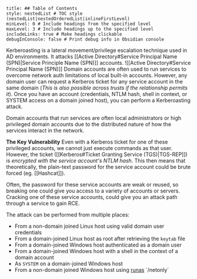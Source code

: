 ```table-of-contents
title: ## Table of Contents
style: nestedList # TOC style (nestedList|nestedOrderedList|inlineFirstLevel)
minLevel: 0 # Include headings from the specified level
maxLevel: 3 # Include headings up to the specified level
includeLinks: true # Make headings clickable
debugInConsole: false # Print debug info in Obsidian console
```
Kerberoasting is a lateral movement/privilege escalation technique used in AD environments. It attacks [[Active Directory#Service Principal Name (SPN)|Service Principle Name (SPN)]] accounts.
![[Active Directory#Service Principal Name (SPN)]]
Domain accounts are often used to run services to overcome network auth limitations of local built-in accounts. However, any domain user can request a Kerberos ticket for any service account in the same domain (*This is also possible across trusts if the relationship permits it*). Once you have an account (credentials, NTLM hash, shell in context, or SYSTEM access on a domain joined host), you can perform a Kerberoasting attack.

Domain accounts that run services are often local administrators or high privileged domain accounts due to the distributed nature of how the services interact in the network.

**The Key Vulnerability**
Even with a Kerberos ticket for one of these privileged accounts, we cannot just execute commands as that user. However, the ticket ([[Kerberos#Ticket Granting Service (TGS)|TGS-REP]]) is *encrypted with the service account's NTLM hash*. This then means that theoretically, the plain-text password for the service account could be brute forced (eg. [[Hashcat]]).

Often, the password for these service accounts are weak or reused, so breaking one could give you access to a variety of accounts or servers. Cracking one of these service accounts, could give you an attack path through a service to gain RCE.

The attack can be performed from multiple places:
- From a non-domain joined Linux host using valid domain user credentials
- From a domain-joined Linux host as root after retrieving the `keytab` file
- From a domain-joined Windows host authenticated as a domain user
- From a domain-joined Windows host with a shell in the context of a domain account
- As `SYSTEM` on a domain-joined Windows host
- From a non-domain joined Windows host using [runas](https://docs.microsoft.com/en-us/previous-versions/windows/it-pro/windows-server-2012-r2-and-2012/cc771525(v=ws.11)) `/netonly`